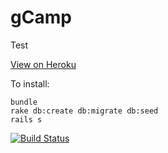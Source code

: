 # gCamp

Test

[View on Heroku](https://quiet-peak-8735.herokuapp.com/)

To install:

```
bundle
rake db:create db:migrate db:seed
rails s
```



[![Build Status](https://travis-ci.org/DaHarris/gCamp-Daniel-Harris.svg?branch=master)](https://travis-ci.org/DaHarris/gCamp-Daniel-Harris)

